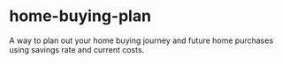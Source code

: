 # home-buying-plan
A way to plan out your home buying journey and future home purchases using savings rate and current costs.
